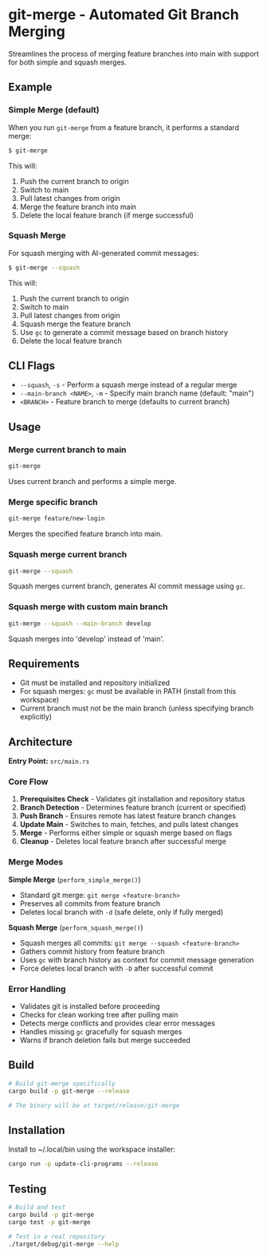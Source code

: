 # git-merge - Automated Git Branch Merging

Streamlines the process of merging feature branches into main with support for both simple and squash merges.

## Example

### Simple Merge (default)

When you run `git-merge` from a feature branch, it performs a standard merge:

```bash
$ git-merge
```

This will:
1. Push the current branch to origin
2. Switch to main
3. Pull latest changes from origin
4. Merge the feature branch into main
5. Delete the local feature branch (if merge successful)

### Squash Merge

For squash merging with AI-generated commit messages:

```bash
$ git-merge --squash
```

This will:
1. Push the current branch to origin
2. Switch to main
3. Pull latest changes from origin
4. Squash merge the feature branch
5. Use `gc` to generate a commit message based on branch history
6. Delete the local feature branch

## CLI Flags

- `--squash`, `-s` - Perform a squash merge instead of a regular merge
- `--main-branch <NAME>`, `-m` - Specify main branch name (default: "main")
- `<BRANCH>` - Feature branch to merge (defaults to current branch)

## Usage

### Merge current branch to main
```bash
git-merge
```
Uses current branch and performs a simple merge.

### Merge specific branch
```bash
git-merge feature/new-login
```
Merges the specified feature branch into main.

### Squash merge current branch
```bash
git-merge --squash
```
Squash merges current branch, generates AI commit message using `gc`.

### Squash merge with custom main branch
```bash
git-merge --squash --main-branch develop
```
Squash merges into 'develop' instead of 'main'.

## Requirements

- Git must be installed and repository initialized
- For squash merges: `gc` must be available in PATH (install from this workspace)
- Current branch must not be the main branch (unless specifying branch explicitly)

## Architecture

**Entry Point:** `src/main.rs`

### Core Flow

1. **Prerequisites Check** - Validates git installation and repository status
2. **Branch Detection** - Determines feature branch (current or specified)
3. **Push Branch** - Ensures remote has latest feature branch changes
4. **Update Main** - Switches to main, fetches, and pulls latest changes
5. **Merge** - Performs either simple or squash merge based on flags
6. **Cleanup** - Deletes local feature branch after successful merge

### Merge Modes

**Simple Merge** (`perform_simple_merge()`)
- Standard git merge: `git merge <feature-branch>`
- Preserves all commits from feature branch
- Deletes local branch with `-d` (safe delete, only if fully merged)

**Squash Merge** (`perform_squash_merge()`)
- Squash merges all commits: `git merge --squash <feature-branch>`
- Gathers commit history from feature branch
- Uses `gc` with branch history as context for commit message generation
- Force deletes local branch with `-D` after successful commit

### Error Handling

- Validates git is installed before proceeding
- Checks for clean working tree after pulling main
- Detects merge conflicts and provides clear error messages
- Handles missing `gc` gracefully for squash merges
- Warns if branch deletion fails but merge succeeded

## Build

```bash
# Build git-merge specifically
cargo build -p git-merge --release

# The binary will be at target/release/git-merge
```

## Installation

Install to ~/.local/bin using the workspace installer:

```bash
cargo run -p update-cli-programs --release
```

## Testing

```bash
# Build and test
cargo build -p git-merge
cargo test -p git-merge

# Test in a real repository
./target/debug/git-merge --help
```
